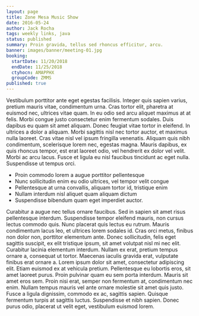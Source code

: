 ```yaml
---
layout: page
title: Zone Mesa Music Show
date: 2016-05-24
author: Jack Rocha
tags: weekly links, java
status: published
summary: Proin gravida, tellus sed rhoncus efficitur, arcu.
banner: images/banner/meeting-01.jpg
booking:
  startDate: 11/20/2018
  endDate: 11/25/2018
  ctyhocn: AMAPPHX
  groupCode: ZMMS
published: true
---
```

Vestibulum porttitor ante eget egestas facilisis. Integer quis sapien varius, pretium mauris vitae, condimentum urna. Cras tortor elit, pharetra at euismod nec, ultrices vitae quam. In eu odio sed arcu aliquet maximus at at felis. Morbi congue justo consectetur enim fermentum sodales. Duis dapibus eu quam sit amet aliquam. Donec feugiat vitae tortor in eleifend. In ultrices a dolor a aliquam. Morbi sagittis nisl nec tortor auctor, et maximus nulla laoreet. Cras vitae nisl vel ipsum fringilla venenatis. Aliquam quis nibh condimentum, scelerisque lorem nec, egestas magna. Mauris dapibus, ex quis rhoncus tempor, est erat laoreet odio, vel hendrerit ex dolor vel velit. Morbi ac arcu lacus. Fusce et ligula eu nisl faucibus tincidunt ac eget nulla. Suspendisse ut tempus orci.

* Proin commodo lorem a augue porttitor pellentesque
* Nunc sollicitudin enim eu odio ultrices, vel tempor velit congue
* Pellentesque at urna convallis, aliquam tortor id, tristique enim
* Nullam interdum nisl aliquet quam aliquam dictum
* Suspendisse bibendum quam eget imperdiet auctor.

Curabitur a augue nec tellus ornare faucibus. Sed in sapien sit amet risus pellentesque interdum. Suspendisse tempor eleifend mauris, non cursus lectus commodo quis. Nunc placerat quis lectus eu rutrum. Mauris condimentum lacus leo, et ultrices lorem sodales id. Cras orci metus, finibus non dolor non, porttitor elementum ante. Donec sollicitudin, felis eget sagittis suscipit, ex elit tristique ipsum, sit amet volutpat nisl mi nec elit. Curabitur lacinia elementum interdum. Nullam ex erat, pretium tempus ornare a, consequat ut tortor. Maecenas iaculis gravida erat, vulputate finibus erat ornare a. Lorem ipsum dolor sit amet, consectetur adipiscing elit. Etiam euismod ex at vehicula pretium. Pellentesque eu lobortis eros, sit amet laoreet purus.
Proin pulvinar quam eu sem porta interdum. Mauris sit amet eros sem. Proin nisi erat, semper non fermentum at, condimentum nec enim. Nullam tempus mauris vel ante ornare molestie sit amet quis justo. Fusce a ligula dignissim, commodo ex ac, sagittis sapien. Quisque fermentum turpis at sagittis luctus. Suspendisse et nibh sapien. Donec purus odio, placerat ut velit eget, vestibulum euismod lorem.
